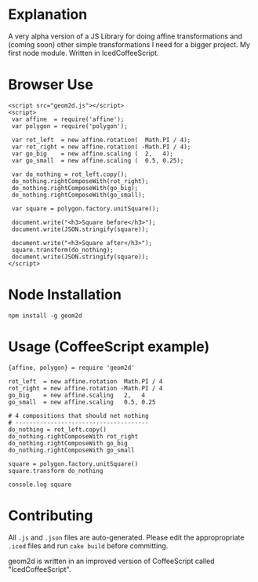 Explanation
============
A very alpha version of a JS Library for doing affine transformations and (coming soon) other simple transformations
I need for a bigger project. My first node module. Written in IcedCoffeeScript.

Browser Use
===========
```
<script src="geom2d.js"></script>
<script>
 var affine  = require('affine');
 var polygon = require('polygon');

 var rot_left  = new affine.rotation(  Math.PI / 4);
 var rot_right = new affine.rotation( -Math.PI / 4);
 var go_big    = new affine.scaling (  2,   4);
 var go_small  = new affine.scaling (  0.5, 0.25);
 
 var do_nothing = rot_left.copy();
 do_nothing.rightComposeWith(rot_right);
 do_nothing.rightComposeWith(go_big);
 do_nothing.rightComposeWith(go_small);
 
 var square = polygon.factory.unitSquare();
 
 document.write("<h3>Square before</h3>");
 document.write(JSON.stringify(square));
 
 document.write("<h3>Square after</h3>");
 square.transform(do_nothing);
 document.write(JSON.stringify(square));
</script>
```

Node Installation
=================
```
npm install -g geom2d
```

Usage (CoffeeScript example)
============================
```
{affine, polygon} = require 'geom2d'

rot_left  = new affine.rotation  Math.PI / 4
rot_right = new affine.rotation -Math.PI / 4
go_big    = new affine.scaling   2,   4
go_small  = new affine.scaling   0.5, 0.25

# 4 compositions that should net nothing
# --------------------------------------
do_nothing = rot_left.copy()
do_nothing.rightComposeWith rot_right
do_nothing.rightComposeWith go_big
do_nothing.rightComposeWith go_small

square = polygon.factory.unitSquare()
square.transform do_nothing

console.log square
```


Contributing
============
All `.js` and `.json` files are auto-generated. Please edit the appropropriate `.iced` files and run `cake build` before committing.

geom2d is written in an improved version of CoffeeScript called "IcedCoffeeScript".